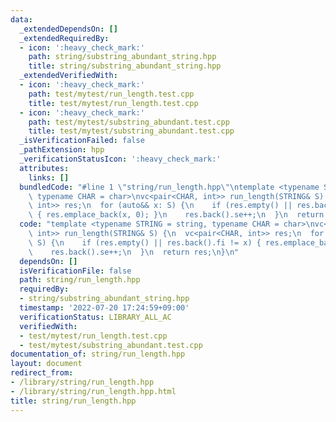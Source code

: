 ```yaml
---
data:
  _extendedDependsOn: []
  _extendedRequiredBy:
  - icon: ':heavy_check_mark:'
    path: string/substring_abundant_string.hpp
    title: string/substring_abundant_string.hpp
  _extendedVerifiedWith:
  - icon: ':heavy_check_mark:'
    path: test/mytest/run_length.test.cpp
    title: test/mytest/run_length.test.cpp
  - icon: ':heavy_check_mark:'
    path: test/mytest/substring_abundant.test.cpp
    title: test/mytest/substring_abundant.test.cpp
  _isVerificationFailed: false
  _pathExtension: hpp
  _verificationStatusIcon: ':heavy_check_mark:'
  attributes:
    links: []
  bundledCode: "#line 1 \"string/run_length.hpp\"\ntemplate <typename STRING = string,\
    \ typename CHAR = char>\nvc<pair<CHAR, int>> run_length(STRING& S) {\n  vc<pair<CHAR,\
    \ int>> res;\n  for (auto&& x: S) {\n    if (res.empty() || res.back().fi != x)\
    \ { res.emplace_back(x, 0); }\n    res.back().se++;\n  }\n  return res;\n}\n"
  code: "template <typename STRING = string, typename CHAR = char>\nvc<pair<CHAR,\
    \ int>> run_length(STRING& S) {\n  vc<pair<CHAR, int>> res;\n  for (auto&& x:\
    \ S) {\n    if (res.empty() || res.back().fi != x) { res.emplace_back(x, 0); }\n\
    \    res.back().se++;\n  }\n  return res;\n}\n"
  dependsOn: []
  isVerificationFile: false
  path: string/run_length.hpp
  requiredBy:
  - string/substring_abundant_string.hpp
  timestamp: '2022-07-20 17:24:59+09:00'
  verificationStatus: LIBRARY_ALL_AC
  verifiedWith:
  - test/mytest/run_length.test.cpp
  - test/mytest/substring_abundant.test.cpp
documentation_of: string/run_length.hpp
layout: document
redirect_from:
- /library/string/run_length.hpp
- /library/string/run_length.hpp.html
title: string/run_length.hpp
---
```

